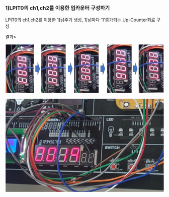 ### 1)LPIT0의 ch1,ch2를 이용한 업카운터 구성하기

LPIT0의 ch1,ch2를 이용한 1[s]주기 생성, 1[s]마다 ‘1’증가되는 Up-Counter회로 구성

결과>

![image-20231219025916842](./../../images/image-20231219025916842.png)

![image-20231219025937704](./../../images/image-20231219025937704.png)